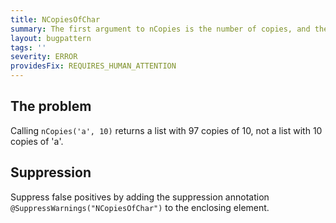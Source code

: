 ```yaml
---
title: NCopiesOfChar
summary: The first argument to nCopies is the number of copies, and the second is the item to copy
layout: bugpattern
tags: ''
severity: ERROR
providesFix: REQUIRES_HUMAN_ATTENTION
---
```


<!--
*** AUTO-GENERATED, DO NOT MODIFY ***
To make changes, edit the @BugPattern annotation or the explanation in docs/bugpattern.
-->

## The problem
Calling `nCopies('a', 10)` returns a list with 97 copies of 10, not a list with
10 copies of 'a'.

## Suppression
Suppress false positives by adding the suppression annotation `@SuppressWarnings("NCopiesOfChar")` to the enclosing element.
